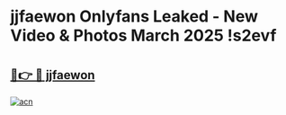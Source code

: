 # jjfaewon Onlyfans Leaked - New Video & Photos March 2025 !s2evf

# <h2><a href="https://xkymaa.iuczelnia.edu.pl?title=jjfaewon&ref=s2evf">🔗👉 🔴 jjfaewon</a></h2>

[![acn](https://github.com/user-attachments/assets/0f9c940e-d8b0-45ae-aac7-cd30a18b3e1c)](https://xkymaa.iuczelnia.edu.pl?title=jjfaewon&ref=s2evf)

